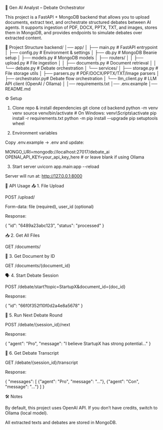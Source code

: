 🧠 Gen AI Analyst – Debate Orchestrator

This project is a FastAPI + MongoDB backend that allows you to upload documents, extract text, and orchestrate structured debates between AI agents.
It supports ingestion of PDF, DOCX, PPTX, TXT, and images, stores them in MongoDB, and provides endpoints to simulate debates over extracted content.

📂 Project Structure
backend/
│── app/
│   ├── main.py            # FastAPI entrypoint
│   ├── config.py          # Environment & settings
│   ├── db.py              # MongoDB Beanie setup
│   ├── models.py          # MongoDB models
│   ├── routers/
│   │   ├── upload.py      # File ingestion
│   │   ├── documents.py   # Document retrieval
│   │   └── debate.py      # Debate orchestration
│   └── services/
│       ├── storage.py     # File storage utils
│       ├── parsers.py     # PDF/DOCX/PPTX/TXT/Image parsers
│       ├── orchestrator.py# Debate flow orchestration
│       └── llm_client.py  # LLM API client (OpenAI / Ollama)
│
│── requirements.txt
│── .env.example
│── README.md

⚙️ Setup
1. Clone repo & install dependencies
git clone <your-repo-url>
cd backend
python -m venv venv
source venv/bin/activate   # On Windows: venv\Scripts\activate
pip install -r requirements.txt
python -m pip install --upgrade pip setuptools wheel

2. Environment variables

Copy .env.example → .env and update:

MONGO_URI=mongodb://localhost:27017/debate_ai
OPENAI_API_KEY=your_api_key_here   # or leave blank if using Ollama

3. Start server
uvicorn app.main:app --reload


Server will run at: http://127.0.0.1:8000

🚀 API Usage
📤 1. File Upload

POST /upload/

Form-data: file (required), user_id (optional)

Response:

{
  "id": "6489a23abc123",
  "status": "processed"
}

📥 2. Get All Files

GET /documents/

📄 3. Get Document by ID

GET /documents/{document_id}

🗣️ 4. Start Debate Session

POST /debate/start?topic=StartupX&document_id={doc_id}

Response:

{
  "id": "66f0f352f10f0d2a4e8a5678"
}

🔄 5. Run Next Debate Round

POST /debate/{session_id}/next

Response:

{
  "agent": "Pro",
  "message": "I believe StartupX has strong potential..."
}

📜 6. Get Debate Transcript

GET /debate/{session_id}/transcript

Response:

{
  "messages": [
    {"agent": "Pro", "message": "..."},
    {"agent": "Con", "message": "..."}
  ]
}

🛠️ Notes

By default, this project uses OpenAI API. If you don’t have credits, switch to Ollama (local model).

All extracted texts and debates are stored in MongoDB.